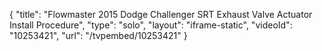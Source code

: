 {
    "title": "Flowmaster 2015 Dodge Challenger SRT Exhaust Valve Actuator Install Procedure",
    "type": "solo",
    "layout": "iframe-static",
    "videoId": "10253421",
    "url": "\/tvpembed\/10253421"
}